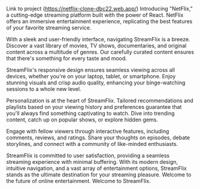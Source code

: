 Link to  project (https://netflix-clone-dbc22.web.app/)
Introducing "NetFlix," a cutting-edge streaming platform built with the power of React. NetFlix offers an immersive entertainment experience, replicating the best features of your favorite streaming service. 

With a sleek and user-friendly interface, navigating StreamFlix is a breeze. Discover a vast library of movies, TV shows, documentaries, and original content across a multitude of genres. Our carefully curated content ensures that there's something for every taste and mood.

StreamFlix's responsive design ensures seamless viewing across all devices, whether you're on your laptop, tablet, or smartphone. Enjoy stunning visuals and crisp audio quality, enhancing your binge-watching sessions to a whole new level.

Personalization is at the heart of StreamFlix. Tailored recommendations and playlists based on your viewing history and preferences guarantee that you'll always find something captivating to watch. Dive into trending content, catch up on popular shows, or explore hidden gems.

Engage with fellow viewers through interactive features, including comments, reviews, and ratings. Share your thoughts on episodes, debate storylines, and connect with a community of like-minded enthusiasts.

StreamFlix is committed to user satisfaction, providing a seamless streaming experience with minimal buffering. With its modern design, intuitive navigation, and a vast array of entertainment options, StreamFlix stands as the ultimate destination for your streaming pleasure. Welcome to the future of online entertainment. Welcome to StreamFlix.
